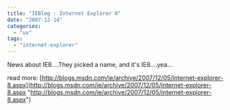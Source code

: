 ```yaml
---
title: "IEBlog : Internet Explorer 8"
date: "2007-12-14"
categories: 
  - "ux"
tags: 
  - "internet-explorer"
---
```


News about IE8....They picked a name, and it's IE8....yea...

read more: [http://blogs.msdn.com/ie/archive/2007/12/05/internet-explorer-8.aspx](http://blogs.msdn.com/ie/archive/2007/12/05/internet-explorer-8.aspx "http://blogs.msdn.com/ie/archive/2007/12/05/internet-explorer-8.aspx")
